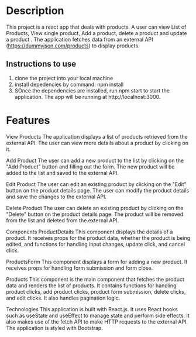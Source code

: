 # Description

This project is a react app that deals with products. A user can view List of Products,
View single product, Add a product, delete a product and update a product .
The application fetches data from an external API (https://dummyjson.com/products) to display products.

## Instructions to use

1. clone the project into your local machine
2. install depedencies by command: npm install
3. SOnce the dependencies are installed, run npm start to start the application. The app will be running at http://localhost:3000.

# Features

View Products
The application displays a list of products retrieved from the external API. The user can view more details about a product by clicking on it.

Add Product
The user can add a new product to the list by clicking on the "Add Product" button and filling out the form. The new product will be added to the list and saved to the external API.

Edit Product
The user can edit an existing product by clicking on the "Edit" button on the product details page. The user can modify the product details and save the changes to the external API.

Delete Product
The user can delete an existing product by clicking on the "Delete" button on the product details page. The product will be removed from the list and deleted from the external API.


Components
ProductDetails
This component displays the details of a product. It receives props for the product data, whether the product is being edited, and functions for handling input changes, update click, and cancel click.

ProductsForm
This component displays a form for adding a new product. It receives props for handling form submission and form close.

Products
This component is the main component that fetches the product data and renders the list of products. It contains functions for handling product clicks, add product clicks, product form submission, delete clicks, and edit clicks. It also handles pagination logic.

Technologies
This application is built with React.js. It uses React hooks such as useState and useEffect to manage state and perform side effects. It also makes use of the fetch API to make HTTP requests to the external API. The application is styled with Bootstrap.

